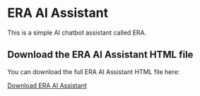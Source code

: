 # ERA AI Assistant

This is a simple AI chatbot assistant called ERA.

## Download the ERA AI Assistant HTML file

You can download the full ERA AI Assistant HTML file here:

[Download ERA AI Assistant](https://we.tl/t-C2xXbRKSJ3)
